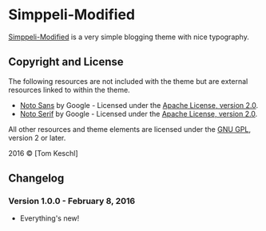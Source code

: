 # Simppeli-Modified

[Simppeli-Modified]() is a very simple blogging theme with nice typography.

## Copyright and License

The following resources are not included with the theme but are external resources linked to within the theme.

* [Noto Sans](https://www.google.com/fonts/specimen/Noto+Sans) by Google - Licensed under the [Apache License, version 2.0](http://www.apache.org/licenses/LICENSE-2.0.html).
* [Noto Serif](https://www.google.com/fonts/specimen/Noto+Serif) by Google - Licensed under the [Apache License, version 2.0](http://www.apache.org/licenses/LICENSE-2.0.html).

All other resources and theme elements are licensed under the [GNU GPL](http://www.gnu.org/licenses/old-licenses/gpl-2.0.html), version 2 or later.

2016 &copy; [Tom Keschl]

## Changelog

### Version 1.0.0 - February 8, 2016

* Everything's new!